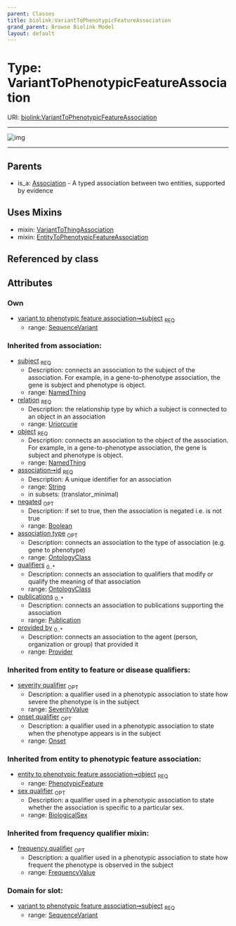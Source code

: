 ```yaml
---
parent: Classes
title: biolink:VariantToPhenotypicFeatureAssociation
grand_parent: Browse Biolink Model
layout: default
---
```


# Type: VariantToPhenotypicFeatureAssociation




URI: [biolink:VariantToPhenotypicFeatureAssociation](https://w3id.org/biolink/vocab/VariantToPhenotypicFeatureAssociation)


---

![img](http://yuml.me/diagram/nofunky;dir:TB/class/[VariantToThingAssociation],[SequenceVariant]%3Csubject%201..1-%20[VariantToPhenotypicFeatureAssociation|relation(i):uriorcurie;id(i):string;negated(i):boolean%20%3F],[VariantToPhenotypicFeatureAssociation]uses%20-.-%3E[VariantToThingAssociation],[VariantToPhenotypicFeatureAssociation]uses%20-.-%3E[EntityToPhenotypicFeatureAssociation],[Association]%5E-[VariantToPhenotypicFeatureAssociation],[SeverityValue],[SequenceVariant],[Publication],[Provider],[OntologyClass],[Onset],[NamedThing],[FrequencyValue],[EntityToPhenotypicFeatureAssociation],[BiologicalSex],[Association])

---


## Parents

 *  is_a: [Association](Association.md) - A typed association between two entities, supported by evidence

## Uses Mixins

 *  mixin: [VariantToThingAssociation](VariantToThingAssociation.md)
 *  mixin: [EntityToPhenotypicFeatureAssociation](EntityToPhenotypicFeatureAssociation.md)

## Referenced by class


## Attributes


### Own

 * [variant to phenotypic feature association➞subject](variant_to_phenotypic_feature_association_subject.md)  <sub>REQ</sub>
    * range: [SequenceVariant](SequenceVariant.md)

### Inherited from association:

 * [subject](subject.md)  <sub>REQ</sub>
    * Description: connects an association to the subject of the association. For example, in a gene-to-phenotype association, the gene is subject and phenotype is object.
    * range: [NamedThing](NamedThing.md)
 * [relation](relation.md)  <sub>REQ</sub>
    * Description: the relationship type by which a subject is connected to an object in an association
    * range: [Uriorcurie](types/Uriorcurie.md)
 * [object](object.md)  <sub>REQ</sub>
    * Description: connects an association to the object of the association. For example, in a gene-to-phenotype association, the gene is subject and phenotype is object.
    * range: [NamedThing](NamedThing.md)
 * [association➞id](association_id.md)  <sub>REQ</sub>
    * Description: A unique identifier for an association
    * range: [String](types/String.md)
    * in subsets: (translator_minimal)
 * [negated](negated.md)  <sub>OPT</sub>
    * Description: if set to true, then the association is negated i.e. is not true
    * range: [Boolean](types/Boolean.md)
 * [association type](association_type.md)  <sub>OPT</sub>
    * Description: connects an association to the type of association (e.g. gene to phenotype)
    * range: [OntologyClass](OntologyClass.md)
 * [qualifiers](qualifiers.md)  <sub>0..*</sub>
    * Description: connects an association to qualifiers that modify or qualify the meaning of that association
    * range: [OntologyClass](OntologyClass.md)
 * [publications](publications.md)  <sub>0..*</sub>
    * Description: connects an association to publications supporting the association
    * range: [Publication](Publication.md)
 * [provided by](provided_by.md)  <sub>0..*</sub>
    * Description: connects an association to the agent (person, organization or group) that provided it
    * range: [Provider](Provider.md)

### Inherited from entity to feature or disease qualifiers:

 * [severity qualifier](severity_qualifier.md)  <sub>OPT</sub>
    * Description: a qualifier used in a phenotypic association to state how severe the phenotype is in the subject
    * range: [SeverityValue](SeverityValue.md)
 * [onset qualifier](onset_qualifier.md)  <sub>OPT</sub>
    * Description: a qualifier used in a phenotypic association to state when the phenotype appears is in the subject
    * range: [Onset](Onset.md)

### Inherited from entity to phenotypic feature association:

 * [entity to phenotypic feature association➞object](entity_to_phenotypic_feature_association_object.md)  <sub>REQ</sub>
    * range: [PhenotypicFeature](PhenotypicFeature.md)
 * [sex qualifier](sex_qualifier.md)  <sub>OPT</sub>
    * Description: a qualifier used in a phenotypic association to state whether the association is specific to a particular sex.
    * range: [BiologicalSex](BiologicalSex.md)

### Inherited from frequency qualifier mixin:

 * [frequency qualifier](frequency_qualifier.md)  <sub>OPT</sub>
    * Description: a qualifier used in a phenotypic association to state how frequent the phenotype is observed in the subject
    * range: [FrequencyValue](FrequencyValue.md)

### Domain for slot:

 * [variant to phenotypic feature association➞subject](variant_to_phenotypic_feature_association_subject.md)  <sub>REQ</sub>
    * range: [SequenceVariant](SequenceVariant.md)
